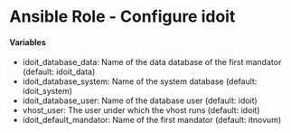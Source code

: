# Ansible Role - Configure idoit

#### Variables

* idoit_database_data: Name of the data database of the first mandator (default: idoit_data)
* idoit_database_system: Name of the system database (default: idoit_system)
* idoit_database_user: Name of the database user (default: idoit)
* vhost_user: The user under which the vhost runs (default: idoit)
* idoit_default_mandator: Name of the first mandator (default: itnovum)
